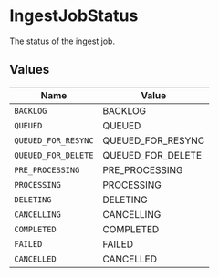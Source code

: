 # IngestJobStatus

The status of the ingest job.


## Values

| Name                | Value               |
| ------------------- | ------------------- |
| `BACKLOG`           | BACKLOG             |
| `QUEUED`            | QUEUED              |
| `QUEUED_FOR_RESYNC` | QUEUED_FOR_RESYNC   |
| `QUEUED_FOR_DELETE` | QUEUED_FOR_DELETE   |
| `PRE_PROCESSING`    | PRE_PROCESSING      |
| `PROCESSING`        | PROCESSING          |
| `DELETING`          | DELETING            |
| `CANCELLING`        | CANCELLING          |
| `COMPLETED`         | COMPLETED           |
| `FAILED`            | FAILED              |
| `CANCELLED`         | CANCELLED           |
